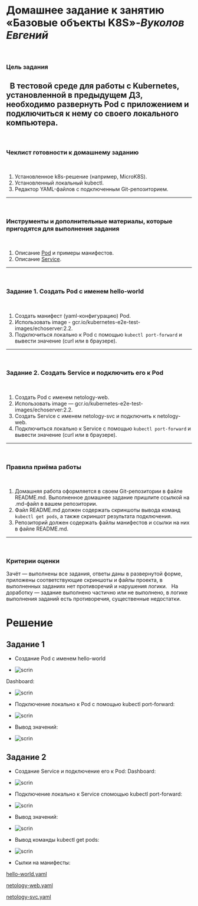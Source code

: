 # **Домашнее задание к занятию «Базовые объекты K8S»**-***Вуколов Евгений***
 
### Цель задания
 
В тестовой среде для работы с Kubernetes, установленной в предыдущем ДЗ, необходимо развернуть Pod с приложением и подключиться к нему со своего локального компьютера.
 
------
 
### Чеклист готовности к домашнему заданию
 
1. Установленное k8s-решение (например, MicroK8S).
2. Установленный локальный kubectl.
3. Редактор YAML-файлов с подключенным Git-репозиторием.
 
------
 
### Инструменты и дополнительные материалы, которые пригодятся для выполнения задания
 
1. Описание [Pod](https://kubernetes.io/docs/concepts/workloads/pods/) и примеры манифестов.
2. Описание [Service](https://kubernetes.io/docs/concepts/services-networking/service/).
 
------
 
### Задание 1. Создать Pod с именем hello-world
 
1. Создать манифест (yaml-конфигурацию) Pod.
2. Использовать image - gcr.io/kubernetes-e2e-test-images/echoserver:2.2.
3. Подключиться локально к Pod с помощью `kubectl port-forward` и вывести значение (curl или в браузере).
 
------
 
### Задание 2. Создать Service и подключить его к Pod
 
1. Создать Pod с именем netology-web.
2. Использовать image — gcr.io/kubernetes-e2e-test-images/echoserver:2.2.
3. Создать Service с именем netology-svc и подключить к netology-web.
4. Подключиться локально к Service с помощью `kubectl port-forward` и вывести значение (curl или в браузере).
 
------
 
### Правила приёма работы
 
1. Домашняя работа оформляется в своем Git-репозитории в файле README.md. Выполненное домашнее задание пришлите ссылкой на .md-файл в вашем репозитории.
2. Файл README.md должен содержать скриншоты вывода команд `kubectl get pods`, а также скриншот результата подключения.
3. Репозиторий должен содержать файлы манифестов и ссылки на них в файле README.md.
 
------
 
### Критерии оценки
Зачёт — выполнены все задания, ответы даны в развернутой форме, приложены соответствующие скриншоты и файлы проекта, в выполненных заданиях нет противоречий и нарушения логики.
 
На доработку — задание выполнено частично или не выполнено, в логике выполнения заданий есть противоречия, существенные недостатки.


# **Решение**

## **Задание 1**
- Создание Pod с именем hello-world

- ![scrin](https://github.com/Evgenii-379/1.2-1.2.md/blob/main/Снимок%20экрана%202025-03-10%20214436.png)

 Dashboard:
- ![scrin](https://github.com/Evgenii-379/1.2-1.2.md/blob/main/Снимок%20экрана%202025-03-10%20214307.png)

- Подключение локально к Pod с помощью kubectl port-forward:

- ![scrin](https://github.com/Evgenii-379/1.2-1.2.md/blob/main/Снимок%20экрана%202025-03-10%20233056.png)

- Вывод значений:

- ![scrin](https://github.com/Evgenii-379/1.2-1.2.md/blob/main/Снимок%20экрана%202025-03-10%20233119.png)

## **Задание 2**

- Создание Service и подключение его к Pod:
 Dashboard:
- ![scrin](https://github.com/Evgenii-379/1.2-1.2.md/blob/main/Снимок%20экрана%202025-03-10%20233159.png)

- Подключение локально к Service спомощью kubectl port-forward:

- ![scrin](https://github.com/Evgenii-379/1.2-1.2.md/blob/main/Снимок%20экрана%202025-03-10%20235039.png)

- Вывод значений:

- ![scrin](https://github.com/Evgenii-379/1.2-1.2.md/blob/main/Снимок%20экрана%202025-03-10%20234348.png)

- Вывод команды kubectl get pods:

- ![scrin](https://github.com/Evgenii-379/1.2-1.2.md/blob/main/Снимок%20экрана%202025-03-10%20234831.png)

- Сылки на манифесты:

[hello-world.yaml](https://github.com/Evgenii-379/1.2-1.2.md/blob/main/hello-world.yaml)

[netology-web.yaml](https://github.com/Evgenii-379/1.2-1.2.md/blob/main/netology-web.yaml)

[netology-svc.yaml](https://github.com/Evgenii-379/1.2-1.2.md/blob/main/netology-svc.yaml)


















